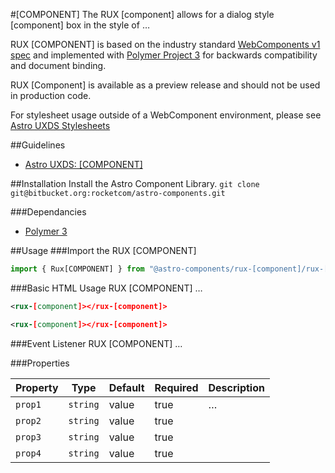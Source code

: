 #[COMPONENT]
The RUX [component] allows for a dialog style [component] box in the style of …

RUX [COMPONENT] is based on the industry standard [WebComponents v1 spec](https://html.spec.whatwg.org/multipage/custom-elements.html) and implemented with [Polymer Project 3](https://www.polymer-project.org) for backwards compatibility and document binding.

RUX [Component] is available as a preview release and should not be used in production code.

For stylesheet usage outside of a WebComponent environment, please see [Astro UXDS Stylesheets](https://bitbucket.org/rocketcom/astro-styles)

##Guidelines

* [Astro UXDS: [COMPONENT]](http://www.astrouxds.com/library/[component])

##Installation
Install the Astro Component Library.
`git clone git@bitbucket.org:rocketcom/astro-components.git`

###Dependancies

* [Polymer 3](https://www.polymer-project.com)

##Usage
###Import the RUX [COMPONENT]

```javascript
import { Rux[COMPONENT] } from "@astro-components/rux-[component]/rux-[component].js";
```

###Basic HTML Usage
RUX [COMPONENT] …

```xml
<rux-[component]></rux-[component]>
```

```xml
<rux-[component]></rux-[component]>
```

###Event Listener
RUX [COMPONENT] …

###Properties

| Property | Type     | Default | Required | Description |
| -------- | -------- | ------- | -------- | ----------- |
| `prop1`  | `string` | value   | true     | …           |
| `prop2`  | `string` | value   | true     |             | … |
| `prop3`  | `string` | value   | true     |             | … |  |
| `prop4`  | `string` | value   | true     |             | … |
